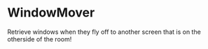 # WindowMover
Retrieve windows when they fly off to another screen that is on the otherside of the room!
